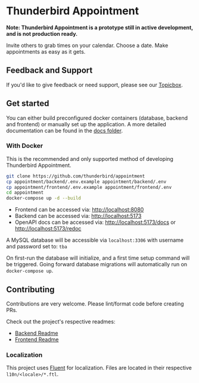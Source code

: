 # Thunderbird Appointment

**Note: Thunderbird Appointment is a prototype still in active development, and is not production ready.**

Invite others to grab times on your calendar. Choose a date. Make appointments as easy as it gets.

## Feedback and Support

If you'd like to give feedback or need support, please see our [Topicbox](https://thunderbird.topicbox.com/groups/services).

## Get started

You can either build preconfigured docker containers (database, backend and frontend) or manually set up the application. A more detailed documentation can be found in the [docs folder](./docs/README.md).

### With Docker

This is the recommended and only supported method of developing Thunderbird Appointment.

```bash
git clone https://github.com/thunderbird/appointment
cp appointment/backend/.env.example appointment/backend/.env
cp appointment/frontend/.env.example appointment/frontend/.env
cd appointment
docker-compose up -d --build
```

* Frontend can be accessed via: <http://localhost:8080>
* Backend can be accessed via: <http://localhost:5173>
* OpenAPI docs can be accessed via: <http://localhost:5173/docs> or <http://localhost:5173/redoc>

A MySQL database will be accessible via `localhost:3306` with username and password set to: `tba`

On first-run the database will initialize, and a first time setup command will be triggered. Going forward database migrations will automatically run on `docker-compose up`.

## Contributing

Contributions are very welcome. Please lint/format code before creating PRs.

Check out the project's respective readmes:
* [Backend Readme](backend/README.md)
* [Frontend Readme](frontend/README.md)

### Localization

This project uses [Fluent](https://projectfluent.org/) for localization. Files are located in their respective `l10n/<locale>/*.ftl`.
